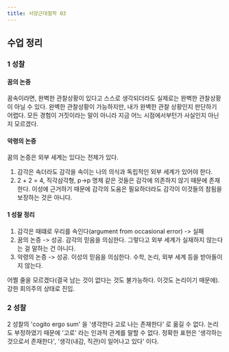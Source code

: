 ```yaml
---
title: 서양근대철학 03
---
```


## 수업 정리

### 1 성찰

#### 꿈의 논증

꿈속이라면, 완벽한 관찰상황이 있다고 스스로 생각되더라도 실제로는 완벽한 관찰상황이 아닐 수 있다.
완벽한 관찰상황이 가능하지만, 내가 완벽한 관찰 상황인지 판단하기 어렵다.
모든 경험이 거짓이라는 말이 아니라 지금 어느 시점에서부턴가 사실인지 아닌지 모르겠다.

#### 악령의 논증

꿈의 논증은 외부 세계는 있다는 전제가 있다.
1) 감각은 속더라도 감각을 속이는 나의 의식과 독립적인 외부 세계가 있어야 한다.
2) 2 + 2 = 4, 직각삼각형, p->p 명제 같은 것들은 감각에 의존하지 않기 때문에 존재한다. 이성에 근거하기 때문에 감각의 도움은 필요하더라도 감각이 이것들의 참됨을 보장하는 것은 아니다.

#### 1 성찰 정리

1) 감각은 때떄로 우리를 속인다(argument from occasional error) -> 실패
2) 꿈의 논증 -> 성공. 감각의 믿음을 의심한다. 그렇다고 외부 세계가 실재하지 않는다는 걸 말하는 건 아니다.
3) 악령의 논증 -> 성공. 이성의 믿음을 의심한다. 수학, 논리, 외부 세계 등을 받아들이지 않는다.

어쩔 줄을 모르겠다(결국 남는 것이 없다는 것도 불가능하다. 이것도 논리이기 때문에). 강한 회의주의 상태로 진입.

### 2 성찰

2 성찰의 'cogito ergo sum' 을 '생각한다 고로 나는 존재한다' 로 옮길 수 없다.
논리도 부정하였기 때문에 '고로' 라는 인과적 관계를 말할 수 없다.
정확한 표현은 '생각하는 것으로서 존재한다', '생각(내감, 직관)이 일어나고 있다' 이다.
